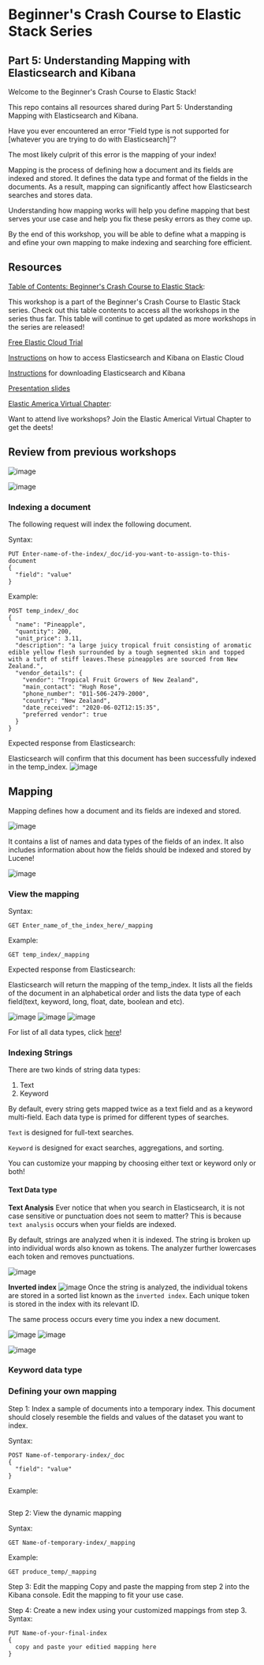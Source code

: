 # Beginner's Crash Course to Elastic Stack Series
## Part 5: Understanding Mapping with Elasticsearch and Kibana
Welcome to the Beginner's Crash Course to Elastic Stack!

This repo contains all resources shared during Part 5: Understanding Mapping with Elasticsearch and Kibana.

Have you ever encountered an error “Field type is not supported for [whatever you are trying to do with Elasticsearch]”?

The most likely culprit of this error is the mapping of your index!

Mapping is the process of defining how a document and its fields are indexed and stored. It defines the data type and format of the fields in the documents. As a result, mapping can significantly affect how Elasticsearch searches and stores data.

Understanding how mapping works will help you define mapping that best serves your use case and help you fix these pesky errors as they come up.

By the end of this workshop, you will be able to define what a mapping is and efine your own mapping to make indexing and searching fore efficient. 

## Resources

[Table of Contents: Beginner's Crash Course to Elastic Stack](https://github.com/LisaHJung/Beginners-Crash-Course-to-the-Elastic-Stack-Series): 

This workshop is a part of the Beginner's Crash Course to Elastic Stack series. Check out this table contents to access all the workshops in the series thus far. This table will continue to get updated as more workshops in the series are released! 

[Free Elastic Cloud Trial](https://ela.st/elastic-beginners)

[Instructions](https://dev.to/lisahjung/beginner-s-guide-to-setting-up-elasticsearch-and-kibana-with-elastic-cloud-1joh) on how to access Elasticsearch and Kibana on Elastic Cloud

[Instructions](https://dev.to/elastic/downloading-elasticsearch-and-kibana-macos-linux-and-windows-1mmo) for downloading Elasticsearch and Kibana

[Presentation slides]()

[Elastic America Virtual Chapter](https://community.elastic.co/amer-virtual/): 

Want to attend live workshops? Join the Elastic Americal Virtual Chapter to get the deets!

## Review from previous workshops
![image](https://user-images.githubusercontent.com/60980933/120677555-6e320180-c454-11eb-890b-b2a7c1d61618.png)

![image](https://user-images.githubusercontent.com/60980933/120678079-f912fc00-c454-11eb-80ef-147329337628.png)

### Indexing a document
The following request will index the following document.  

Syntax: 
```
PUT Enter-name-of-the-index/_doc/id-you-want-to-assign-to-this-document
{
  "field": "value"
}
```
Example: 
```
POST temp_index/_doc
{
  "name": "Pineapple",
  "quantity": 200,
  "unit_price": 3.11,
  "description": "a large juicy tropical fruit consisting of aromatic edible yellow flesh surrounded by a tough segmented skin and topped with a tuft of stiff leaves.These pineapples are sourced from New Zealand.",
  "vendor_details": {
    "vendor": "Tropical Fruit Growers of New Zealand",
    "main_contact": "Hugh Rose",
    "phone_number": "011-506-2479-2000",
    "country": "New Zealand",
    "date_received": "2020-06-02T12:15:35",
    "preferred vendor": true
  }
}
```
Expected response from Elasticsearch:

Elasticsearch will confirm that this document has been successfully indexed in the temp_index. 
![image](https://user-images.githubusercontent.com/60980933/120387213-d5ca3e80-c2e6-11eb-8ca8-731222174724.png)

## Mapping
Mapping defines how a document and its fields are indexed and stored. 

![image](https://user-images.githubusercontent.com/60980933/120681399-915eb000-c458-11eb-9a32-2d121c93b3e8.png)

It contains a list of names and data types of the fields of an index. It also includes information about how the fields should be indexed and stored by Lucene! 

![image](https://user-images.githubusercontent.com/60980933/120688263-1e593780-c460-11eb-9963-87ac8689e2fc.png)

### View the mapping 
Syntax:
```
GET Enter_name_of_the_index_here/_mapping
```

Example:
```
GET temp_index/_mapping
```
Expected response from Elasticsearch:

Elasticsearch will return the mapping of the temp_index. It lists all the fields of the document in an alphabetical order and lists the data type of each field(text, keyword, long, float, date, boolean and etc). 

![image](https://user-images.githubusercontent.com/60980933/118303597-da979180-b4a2-11eb-83ae-bb7d10514fe2.png)
![image](https://user-images.githubusercontent.com/60980933/118303631-e7b48080-b4a2-11eb-98d7-ec3d724ea9dc.png)
![image](https://user-images.githubusercontent.com/60980933/118303655-eedb8e80-b4a2-11eb-8998-68b32bdbe4a6.png)

For list of all data types, click [here](https://www.elastic.co/guide/en/elasticsearch/reference/current/mapping-types.html)!

### Indexing Strings 
There are two kinds of string data types:
1. Text
2. Keyword

By default, every string gets mapped twice as a text field and as a keyword multi-field. Each data type is primed for different types of searches. 

`Text` is designed for full-text searches. 

`Keyword` is designed for exact searches, aggregations, and sorting.

You can customize your mapping by choosing either text or keyword only or both! 

#### Text Data type
**Text Analysis**
Ever notice that when you search in Elasticsearch, it is not case sensitive or punctuation does not seem to matter? This is because `text analysis` occurs when your fields are indexed. 

By default, strings are analyzed when it is indexed. The string is broken up into individual words also known as tokens. The analyzer further lowercases each token and removes punctuations. 

![image](https://user-images.githubusercontent.com/60980933/120847933-672cf100-c531-11eb-9b9c-522c354b0e10.png)

**Inverted index**
![image](https://user-images.githubusercontent.com/60980933/120848012-7ad85780-c531-11eb-86c4-e972cfb3abb2.png)
Once the string is analyzed, the individual tokens are stored in a sorted list known as the `inverted index`. Each unique token is stored in the index with its relevant ID. 

The same process occurs every time you index a new document. 

![image](https://user-images.githubusercontent.com/60980933/120848060-8c216400-c531-11eb-9fed-6cfd5b50d7c8.png)
![image](https://user-images.githubusercontent.com/60980933/120851449-14096d00-c536-11eb-88d6-08add98441db.png)

![image](https://user-images.githubusercontent.com/60980933/120851817-985bf000-c536-11eb-8e5e-3c54b4304258.png)

### Keyword data type

### Defining your own mapping
Step 1: Index a sample of documents into a temporary index. 
This document should closely resemble the fields and values of the dataset you want to index. 

Syntax:
```
POST Name-of-temporary-index/_doc
{
  "field": "value"
}
```

Example:
```
```
Step 2: View the dynamic mapping 

Syntax:
```
GET Name-of-temporary-index/_mapping
```

Example:
```
GET produce_temp/_mapping
```
Step 3: Edit the mapping
Copy and paste the mapping from step 2 into the Kibana console. Edit the mapping to fit your use case. 

Step 4: Create a new index using your customized mappings from step 3. 
Syntax:
```
PUT Name-of-your-final-index
{
  copy and paste your editied mapping here
}
```
